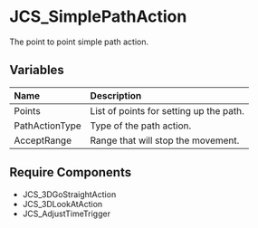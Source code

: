 # JCS_SimplePathAction

The point to point simple path action.

## Variables

| Name           | Description                             |
|:---------------|:----------------------------------------|
| Points         | List of points for setting up the path. |
| PathActionType | Type of the path action.                |
| AcceptRange    | Range that will stop the movement.      |

## Require Components

* JCS_3DGoStraightAction
* JCS_3DLookAtAction
* JCS_AdjustTimeTrigger
